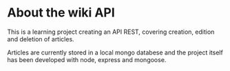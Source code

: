 # About the wiki API

This is a learning project creating an API REST, covering creation, edition and deletion of articles.

Articles are currently stored in a local mongo databese and the project itself has been developed with node, express and mongoose.
